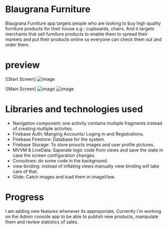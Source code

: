 # Blaugrana Furniture
Blaugrana Furniture app targets people who are looking to buy high quality furniture products for their house e.g : cupboards, chairs. And it targets merchants that sell furniture products to enable them to spread their markets and put their products online so everyone can check them out and order them.



# preview
![Start Screen]
![image](https://github.com/Die-SonnenKinder/Blaugrana_Furniture/assets/89086008/306e8935-6efc-44ba-b8ad-226e3ef51e27)


![Main Screen]
![image](https://github.com/Die-SonnenKinder/Blaugrana_Furniture/assets/89086008/48d508b4-823c-45f3-8ebb-0a65f37cbf23)
![image](https://github.com/Die-SonnenKinder/Blaugrana_Furniture/assets/89086008/37ea236f-54c9-4491-bdba-5ab12753833f)




# Libraries and technologies used
- Navigation component: one activity contains multiple fragments instead of creating multiple activites.
- Firebase Auth: Manging Accounts/ Loging in and Registrations.
- Firebase Firestore: Database for the system.
- Firebase Storage: To store proucts images and user profile pictures.
- MVVM & LiveData: Saperate logic code from views and save the state in case the screen configuration changes.
- Coroutines: do some code in the background.
- view binding: instead of inflating views manually view binding will take care of that.
- Glide: Catch images and load them in imageView.

# Progress
I am adding new features whenever its approporiate, Currently i'm working on the Admin console app to be able to publish new products, manipulate them and review statistics of sales.

